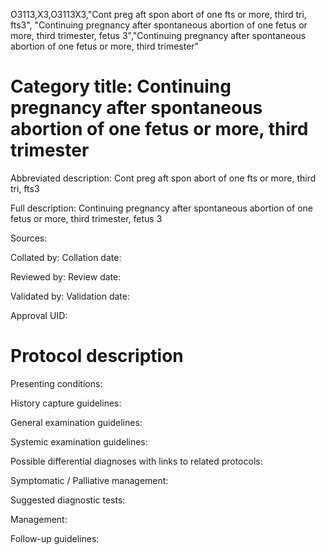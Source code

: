 O3113,X3,O3113X3,"Cont preg aft spon abort of one fts or more, third tri, fts3", "Continuing pregnancy after spontaneous abortion of one fetus or more, third trimester, fetus 3","Continuing pregnancy after spontaneous abortion of one fetus or more, third trimester"
# Category title: Continuing pregnancy after spontaneous abortion of one fetus or more, third trimester

Abbreviated description: Cont preg aft spon abort of one fts or more, third tri, fts3

Full description: Continuing pregnancy after spontaneous abortion of one fetus or more, third trimester, fetus 3

Sources:

Collated by:
Collation date:

Reviewed by:
Review date:

Validated by:
Validation date:

Approval UID:

# Protocol description

Presenting conditions:

History capture guidelines:

General examination guidelines:

Systemic examination guidelines:

Possible differential diagnoses with links to related protocols:

Symptomatic / Palliative management:

Suggested diagnostic tests:

Management:

Follow-up guidelines:
